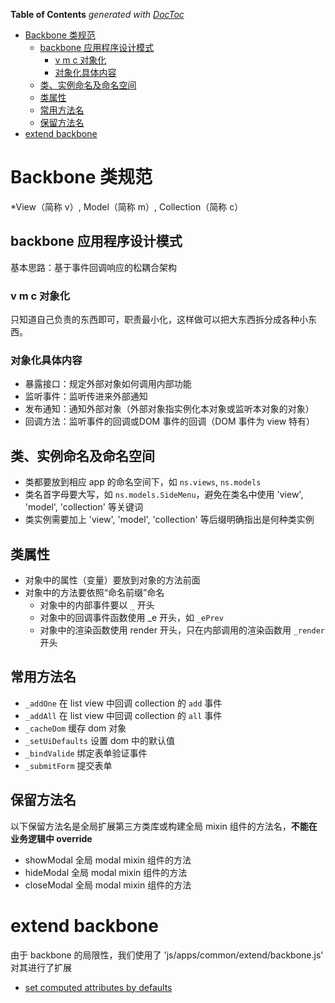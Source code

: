<!-- START doctoc generated TOC please keep comment here to allow auto update -->
<!-- DON'T EDIT THIS SECTION, INSTEAD RE-RUN doctoc TO UPDATE -->
**Table of Contents**  *generated with [DocToc](http://doctoc.herokuapp.com/)*

- [Backbone 类规范](#backbone-类规范)
  - [backbone 应用程序设计模式](#backbone-应用程序设计模式)
    - [v m c 对象化](#v-m-c-对象化)
    - [对象化具体内容](#对象化具体内容)
  - [类、实例命名及命名空间](#类、实例命名及命名空间)
  - [类属性](#类属性)
  - [常用方法名](#常用方法名)
  - [保留方法名](#保留方法名)
- [extend backbone](#extend-backbone)

<!-- END doctoc generated TOC please keep comment here to allow auto update -->

# Backbone 类规范
*View（简称 v）, Model（简称 m）, Collection（简称 c） 

## backbone 应用程序设计模式
基本思路：基于事件回调响应的松耦合架构

### v m c 对象化
只知道自己负责的东西即可，职责最小化，这样做可以把大东西拆分成各种小东西。

### 对象化具体内容
  - 暴露接口：规定外部对象如何调用内部功能
  - 监听事件：监听传进来外部通知
  - 发布通知：通知外部对象（外部对象指实例化本对象或监听本对象的对象）
  - 回调方法：监听事件的回调或DOM 事件的回调（DOM 事件为 view 特有）

## 类、实例命名及命名空间
  - 类都要放到相应 app 的命名空间下，如 `ns.views`, `ns.models`
  - 类名首字母要大写，如 `ns.models.SideMenu`，避免在类名中使用 'view', 'model', 'collection' 等关键词
  - 类实例需要加上 'view', 'model', 'collection' 等后缀明确指出是何种类实例

## 类属性
  - 对象中的属性（变量）要放到对象的方法前面
  - 对象中的方法要依照“命名前缀”命名
    + 对象中的内部事件要以 `_` 开头
    + 对象中的回调事件函数使用 _e 开头，如 `_ePrev`
    + 对象中的渲染函数使用 render 开头，只在内部调用的渲染函数用 `_render` 开头

## 常用方法名
  - `_addOne` 在 list view 中回调 collection 的 `add` 事件
  - `_addAll` 在 list view 中回调 collection 的 `all` 事件
  - `_cacheDom` 缓存 dom 对象
  - `_setUiDefaults` 设置 dom 中的默认值
  - `_bindValide` 绑定表单验证事件
  - `_submitForm` 提交表单

## 保留方法名
以下保留方法名是全局扩展第三方类库或构建全局 mixin 组件的方法名，**不能在业务逻辑中 override**

  - showModal 全局 modal mixin 组件的方法
  - hideModal 全局 modal mixin 组件的方法
  - closeModal 全局 modal mixin 组件的方法
  
# extend backbone
由于 backbone 的局限性，我们使用了 'js/apps/common/extend/backbone.js' 对其进行了扩展
  - [set computed attributes by defaults](https://gist.github.com/bammoo/d8b09252e4cfa081d0e6#set-computed-attributes-by-defaults)